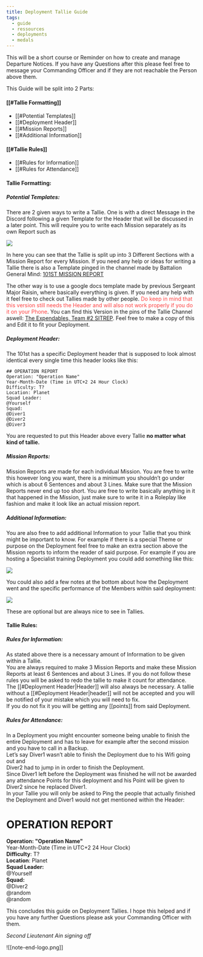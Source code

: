 ```yaml
---
title: Deployment Tallie Guide
tags:
  - guide
  - ressources
  - deployments
  - medals
---
```

This will be a short course or Reminder on how to create and manage Departure Notices. If you have any Questions after this please feel free to message your Commanding Officer and if they are not reachable the Person above them.

This Guide will be split into 2 Parts:

#### [[#Tallie Formatting]]
 - [[#Potential Templates]]
 - [[#Deployment Header]]
 - [[#Mission Reports]]
 - [[#Additional Information]]

#### [[#Tallie Rules]]
 - [[#Rules for Information]]
 - [[#Rules for Attendance]]


#### Tallie Formatting:
##### Potential Templates:
There are 2 given ways to write a Tallie. One is with a direct Message in the Discord following a given Template for the Header that will be discussed in a later point. This will require you to write each Mission separately as its own Report such as

![](https://lh7-rt.googleusercontent.com/docsz/AD_4nXf-sWR9_uL9DEF1LGKQkWg1CaaMUn8yMR2eerZ7E_fouFBNxcTkGnc6inJjtkCufx0n4dCiovhuHr5qdihugl0x85sXzgc__-lls5n3EoRBOFn0MF3wk0fqcQh1mS12G9Y1v9pecJjpwNNlFsu79WZgTuXH?key=aYL5TZa9qzrai8kFWC76zg)

In here you can see that the Tallie is split up into 3 Different Sections with a Mission Report for every Mission. If you need any help or ideas for writing a Tallie there is also a Template pinged in the channel made by Battalion General Mind: [101ST MISSION REPORT](https://docs.google.com/document/d/1Sn6gsPAzKgqqhBUZ6ydYEjyEe58B2_G7Tesu7nAVKGQ/edit)

The other way is to use a google docs template made by previous Sergeant Major Raisin, where basically everything is given. If you need any help with it feel free to check out Tallies made by other people. <span style="color:rgb(255, 66, 66)">Do keep in mind that this version still needs the Header and will also not work properly if you do it on your Phone</span>.  You can find this Version in the pins of the Tallie Channel aswell: [The Expendables, Team #2 SITREP](https://docs.google.com/document/d/16VanlTSQuKSgSRLK8-y0iEKh9Z9TLkuTN8BfNoalQ-4/edit?usp=sharing). 
Feel free to make a copy of this and Edit it to fit your Deployment.

##### Deployment Header:
The 101st has a specific Deployment header that is supposed to look almost identical every single time this header looks like this:
```
## OPERATION REPORT
Operation: "Operation Name" 
Year-Month-Date (Time in UTC+2 24 Hour Clock)
Difficulty: T?
Location: Planet
Squad Leader: 
@Yourself
Squad: 
@Diver1
@Diver2
@Diver3
```
You are requested to put this Header above every Tallie **no matter what kind of tallie.**

##### Mission Reports:
Mission Reports are made for each individual Mission. You are free to write this however long you want, there is a minimum you shouldn’t go under which is about 6 Sentences and about 3 Lines. Make sure that the Mission Reports never end up too short. You are free to write basically anything in it that happened in the Mission, just make sure to write it in a Roleplay like fashion and make it look like an actual mission report.

##### Additional Information:
You are also free to add additional Information to your Tallie that you think might be important to know. For example if there is a special Theme or purpose on the Deployment feel free to make an extra section above the Mission reports to inform the reader of said purpose. For example if you are hosting a Specialist training Deployment you could add something like this:

![](https://lh7-rt.googleusercontent.com/docsz/AD_4nXdYzjD-pYLxb9yp-aKbzz_X-JCvSmff5OLUQs_vcZpHHQrRKGL8xnV4h-3HRy9Gr8L6J-koZLhfH89NMYm7UbgNDE9_N-KLQoyqEP_cKq_mVyjHCC5XwTzpKWS3Ni3cO18RwX3537XGYmF-AiCv-KgqzzEJ?key=aYL5TZa9qzrai8kFWC76zg)

You could also add a few notes at the bottom about how the Deployment went and the specific performance of the Members within said deployment:

![](https://lh7-rt.googleusercontent.com/docsz/AD_4nXekjxyQQL0YMYDwvjxhr7aLOO3zvsYeeWDE58qdfHavfzcTwnbNNoOOPt0PGmFMaQsVSQvxyIhHe4vd8kvZMkJG3MWQs6np3GyARFEAmUXeSwT_G07kvdkYo_mLszjlZZCZrrwA_AYVAO6m2H9kgjR-Bs8f?key=aYL5TZa9qzrai8kFWC76zg)

These are optional but are always nice to see in Tallies.

#### Tallie Rules:
##### Rules for Information:  
As stated above there is a necessary amount of Information to be given within a Tallie.  
You are always required to make 3 Mission Reports and make these Mission Reports at least 6 Sentences and about 3 Lines. If you do not follow these rules you will be asked to redo the tallie to make it count for attendance. The [[#Deployment Header|Header]] will also always be necessary. A tallie without a [[#Deployment Header|header]] will not be accepted and you will be notified of your mistake which you will need to fix.  
If you do not fix it you will be getting any [[points]] from said Deployment.

##### Rules for Attendance:  
In a Deployment you might encounter someone being unable to finish the entire Deployment and has to leave for example after the second mission and you have to call in a Backup.  
Let’s say Diver1 wasn’t able to finish the Deployment due to his Wifi going out and  
Diver2 had to jump in in order to finish the Deployment.  
Since Diver1 left before the Deployment was finished he will not be awarded any attendance Points for this deployment and his Point will be given to Diver2 since he replaced Diver1.  
In your Tallie you will only be asked to Ping the people that actually finished the Deployment and Diver1 would not get mentioned within the Header:

# **OPERATION REPORT**

**Operation: "Operation Name"**   
Year-Month-Date (Time in UTC+2 24 Hour Clock)  
**Difficulty**: T?  
**Location**: Planet  
**Squad Leader:**   
@Yourself  
**Squad:**   
@Diver2  
@random  
@random

This concludes this guide on Deployment Tallies. I hope this helped and if you have any further Questions please ask your Commanding Officer with them.

*Second Lieutenant Ain signing off*


![[note-end-logo.png]]